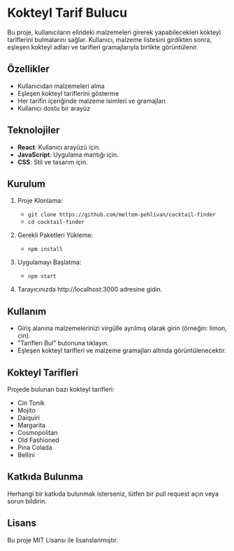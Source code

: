 # Kokteyl Tarif Bulucu

Bu proje, kullanıcıların elindeki malzemeleri girerek yapabilecekleri kokteyl tariflerini bulmalarını sağlar. Kullanıcı, malzeme listesini girdikten sonra, eşleşen kokteyl adları ve tarifleri gramajlarıyla birlikte görüntülenir.

## Özellikler

- Kullanıcıdan malzemeleri alma
- Eşleşen kokteyl tariflerini gösterme
- Her tarifin içeriğinde malzeme isimleri ve gramajları
- Kullanıcı dostu bir arayüz

## Teknolojiler

- **React**: Kullanıcı arayüzü için.
- **JavaScript**: Uygulama mantığı için.
- **CSS**: Stil ve tasarım için.

## Kurulum

1. Proje Klonlama:
   - ```git clone https://github.com/meltem-pehlivan/cocktail-finder```
   - ```cd cocktail-finder```

2. Gerekli Paketleri Yükleme:
   - ```npm install```

3. Uygulamayı Başlatma:
   - ```npm start```

4. Tarayıcınızda http://localhost:3000 adresine gidin.

## Kullanım

- Giriş alanına malzemelerinizi virgülle ayrılmış olarak girin (örneğin: limon, cin).
- "Tarifleri Bul" butonuna tıklayın.
- Eşleşen kokteyl tarifleri ve malzeme gramajları altında görüntülenecektir.

## Kokteyl Tarifleri

Projede bulunan bazı kokteyl tarifleri:

- Cin Tonik
- Mojito
- Daiquiri
- Margarita
- Cosmopolitan
- Old Fashioned
- Pina Colada
- Bellini

## Katkıda Bulunma

Herhangi bir katkıda bulunmak isterseniz, lütfen bir pull request açın veya sorun bildirin.

## Lisans

Bu proje MIT Lisansı ile lisanslanmıştır.
